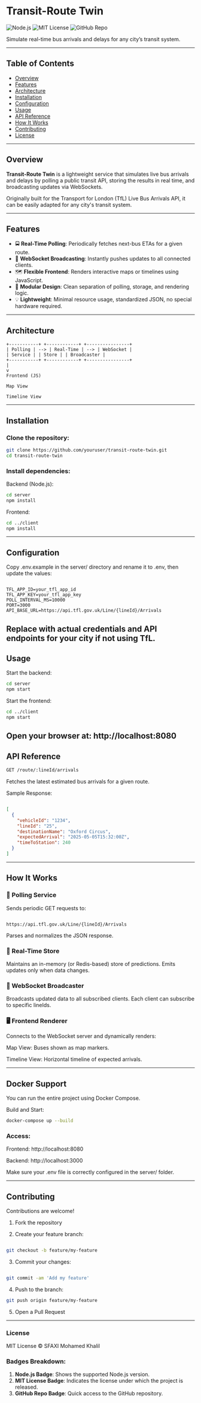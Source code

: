 # Transit-Route Twin

![Node.js](https://img.shields.io/badge/Node.js-12.x-brightgreen)
![MIT License](https://img.shields.io/badge/License-MIT-blue)
![GitHub Repo](https://img.shields.io/badge/Repo-GitHub-blue)

Simulate real-time bus arrivals and delays for any city’s transit system.

---

## Table of Contents

- [Overview](#overview)
- [Features](#features)
- [Architecture](#architecture)
- [Installation](#installation)
- [Configuration](#configuration)
- [Usage](#usage)
- [API Reference](#api-reference)
- [How It Works](#how-it-works)
- [Contributing](#contributing)
- [License](#license)

---

## Overview

**Transit-Route Twin** is a lightweight service that simulates live bus arrivals and delays by polling a public transit API, storing the results in real time, and broadcasting updates via WebSockets.

Originally built for the Transport for London (TfL) Live Bus Arrivals API, it can be easily adapted for any city's transit system.

---

## Features

- 🚍 **Real-Time Polling**: Periodically fetches next-bus ETAs for a given route.
- 📡 **WebSocket Broadcasting**: Instantly pushes updates to all connected clients.
- 🗺️ **Flexible Frontend**: Renders interactive maps or timelines using JavaScript.
- 🧩 **Modular Design**: Clean separation of polling, storage, and rendering logic.
- 💡 **Lightweight**: Minimal resource usage, standardized JSON, no special hardware required.

---

## Architecture
```text
+-----------+ +------------+ +----------------+
| Polling | --> | Real-Time | --> | WebSocket |
| Service | | Store | | Broadcaster |
+-----------+ +------------+ +----------------+
|
v
Frontend (JS)

Map View

Timeline View

```

---

## Installation

### Clone the repository:

```bash
git clone https://github.com/youruser/transit-route-twin.git
cd transit-route-twin
```

### Install dependencies:

Backend (Node.js):
```bash
cd server
npm install
```
Frontend:
```bash
cd ../client
npm install
```
---
## Configuration
Copy .env.example in the server/ directory and rename it to .env, then update the values:

```env

TFL_APP_ID=your_tfl_app_id
TFL_APP_KEY=your_tfl_app_key
POLL_INTERVAL_MS=10000
PORT=3000
API_BASE_URL=https://api.tfl.gov.uk/Line/{lineId}/Arrivals
```
Replace with actual credentials and API endpoints for your city if not using TfL.
---
## Usage
Start the backend:
```bash
cd server
npm start
```
Start the frontend:
```bash
cd ../client
npm start
```
Open your browser at: http://localhost:8080
---
## API Reference
```bash
GET /route/:lineId/arrivals
```
Fetches the latest estimated bus arrivals for a given route.

Sample Response:
```json

[
  {
    "vehicleId": "1234",
    "lineId": "25",
    "destinationName": "Oxford Circus",
    "expectedArrival": "2025-05-05T15:32:00Z",
    "timeToStation": 240
  }
]
```
---
## How It Works
### 🔁 Polling Service
Sends periodic GET requests to:

```arduino

https://api.tfl.gov.uk/Line/{lineId}/Arrivals
```
Parses and normalizes the JSON response.
### 🧠 Real-Time Store
Maintains an in-memory (or Redis-based) store of predictions. Emits updates only when data changes.

### 📢 WebSocket Broadcaster
Broadcasts updated data to all subscribed clients. Each client can subscribe to specific lineIds.

### 🖥️ Frontend Renderer
Connects to the WebSocket server and dynamically renders:

Map View: Buses shown as map markers.

Timeline View: Horizontal timeline of expected arrivals.

---
## Docker Support
You can run the entire project using Docker Compose.

Build and Start:
```bash
docker-compose up --build
```
### Access:
Frontend: http://localhost:8080

Backend: http://localhost:3000

Make sure your .env file is correctly configured in the server/ folder.

---
## Contributing
Contributions are welcome!

1. Fork the repository

2. Create your feature branch:

```bash

git checkout -b feature/my-feature
```
3. Commit your changes:

```bash

git commit -am 'Add my feature'
```
4. Push to the branch:
```bash
git push origin feature/my-feature
```
5. Open a Pull Request

---
### License
MIT License © SFAXI Mohamed Khalil

### Badges Breakdown:
1. **Node.js Badge**: Shows the supported Node.js version.
2. **MIT License Badge**: Indicates the license under which the project is released.
3. **GitHub Repo Badge**: Quick access to the GitHub repository.
